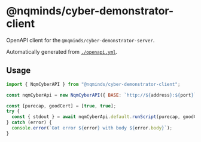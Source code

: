 # @nqminds/cyber-demonstrator-client

OpenAPI client for the `@nqminds/cyber-demonstrator-server`.

Automatically generated from [`./openapi.yml`](./openapi.yml).

## Usage

```js
import { NqmCyberAPI } from "@nqminds/cyber-demonstrator-client";

const nqmCyberApi = new NqmCyberAPI({ BASE: `http://${address}:${port}` });

const [purecap, goodCert] = [true, true];
try {
  const { stdout } = await nqmCyberApi.default.runScript(purecap, goodCert);
} catch (error) {
  console.error(`Got error ${error} with body ${error.body}`);
}
```
